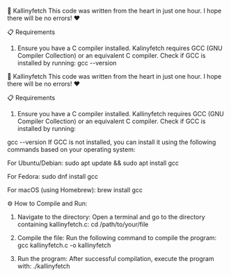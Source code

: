 🌟 Kallinyfetch
This code was written from the heart in just one hour. I hope there will be no errors! ❤️

📋 Requirements
1. Ensure you have a C compiler installed.
Kalinyfetch requires GCC (GNU Compiler Collection) or an equivalent C compiler. Check if GCC is installed by running:
gcc --version


🌟 Kallinyfetch
This code was written from the heart in just one hour. I hope there will be no errors! ❤️

📋 Requirements
1. Ensure you have a C compiler installed.
Kallinyfetch requires GCC (GNU Compiler Collection) or an equivalent C compiler. Check if GCC is installed by running:

gcc --version
If GCC is not installed, you can install it using the following commands based on your operating system:

For Ubuntu/Debian:
sudo apt update && sudo apt install gcc

For Fedora:
sudo dnf install gcc

For macOS (using Homebrew):
brew install gcc

⚙️ How to Compile and Run:
1. Navigate to the directory:
Open a terminal and go to the directory containing kallinyfetch.c:
cd /path/to/your/file

2. Compile the file:
Run the following command to compile the program:
gcc kallinyfetch.c -o kallinyfetch

3. Run the program:
After successful compilation, execute the program with:
./kallinyfetch
